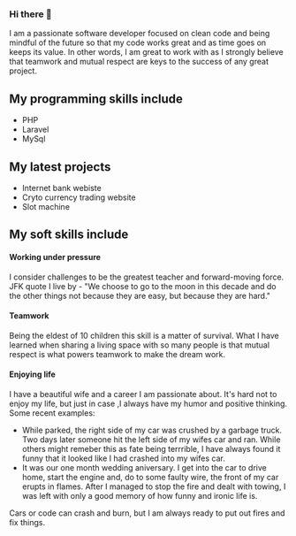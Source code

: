 ### Hi there 👋

I am a passionate software developer focused on clean code and being mindful of 
the future so that my code works great and as time goes on keeps its value. In 
other words, I am great to work with as I strongly believe that teamwork and 
mutual respect are keys to the success of any great project.

## My programming skills include

* PHP
* Laravel
* MySql

## My latest projects

* Internet bank webiste
* Cryto currency trading website
* Slot machine

## My soft skills include
#### Working under pressure

I consider challenges to be the greatest teacher and forward-moving force. JFK 
quote I live by - "We choose to go to the moon in this decade and do the other 
things not because they are easy, but because they are hard."

#### Teamwork

Being the eldest of 10 children this skill is a matter of survival. What I have learned 
when sharing a living space with so many people is that mutual respect is what 
powers teamwork to make the dream work.

#### Enjoying life

I have a beautiful wife and a career I am passionate about. It's hard not to enjoy my life, but just in case ,I always have my humor and positive thinking. Some recent examples:
* While parked, the right side of my car was crushed by a garbage truck. Two days later someone hit the left side of my wifes car and ran. While others might remeber this as fate being terrrible, I have always found it funny that it looked like I  had crashed into my wifes car.
* It was our one month wedding aniversary. I get into the car to drive home, start the engine and, do to some faulty wire, the front of my car erupts in flames. After I managed to stop the fire and dealt with towing, I was left with only a good memory of how funny and ironic life is.

Cars or code can crash and burn, but I am always ready to put out fires and fix things.
